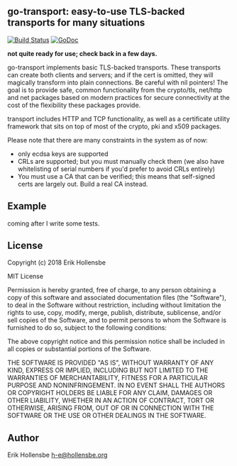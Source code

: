 ## go-transport: easy-to-use TLS-backed transports for many situations

[![Build Status](https://travis-ci.org/erikh/go-transport.svg?branch=master)](https://travis-ci.org/erikh/go-transport) [![GoDoc](https://godoc.org/github.com/erikh/go-transport?status.svg)](https://godoc.org/github.com/erikh/go-transport)

**not quite ready for use; check back in a few days.**

go-transport implements basic TLS-backed transports. These transports
can create both clients and servers; and if the cert is omitted, they will
magically transform into plain connections. Be careful with nil pointers!
The goal is to provide safe, common functionality from the crypto/tls,
net/http and net packages based on modern practices for secure connectivity
at the cost of the flexibility these packages provide.

transport includes HTTP and TCP functionality, as well as a certificate
utility framework that sits on top of most of the crypto, pki and x509
packages.

Please note that there are many constraints in the system as of now:

* only ecdsa keys are supported
* CRLs are supported; but you must manually check them (we also have
  whitelisting of serial numbers if you'd prefer to avoid CRLs entirely)
* You must use a CA that can be verified; this means that self-signed certs
  are largely out. Build a real CA instead.

## Example

coming after I write some tests.

## License

Copyright (c) 2018 Erik Hollensbe

MIT License

Permission is hereby granted, free of charge, to any person obtaining
a copy of this software and associated documentation files (the
"Software"), to deal in the Software without restriction, including
without limitation the rights to use, copy, modify, merge, publish,
distribute, sublicense, and/or sell copies of the Software, and to
permit persons to whom the Software is furnished to do so, subject to
the following conditions:

The above copyright notice and this permission notice shall be
included in all copies or substantial portions of the Software.

THE SOFTWARE IS PROVIDED "AS IS", WITHOUT WARRANTY OF ANY KIND,
EXPRESS OR IMPLIED, INCLUDING BUT NOT LIMITED TO THE WARRANTIES OF
MERCHANTABILITY, FITNESS FOR A PARTICULAR PURPOSE AND
NONINFRINGEMENT. IN NO EVENT SHALL THE AUTHORS OR COPYRIGHT HOLDERS BE
LIABLE FOR ANY CLAIM, DAMAGES OR OTHER LIABILITY, WHETHER IN AN ACTION
OF CONTRACT, TORT OR OTHERWISE, ARISING FROM, OUT OF OR IN CONNECTION
WITH THE SOFTWARE OR THE USE OR OTHER DEALINGS IN THE SOFTWARE.

## Author

Erik Hollensbe <h-e@hollensbe.org>
